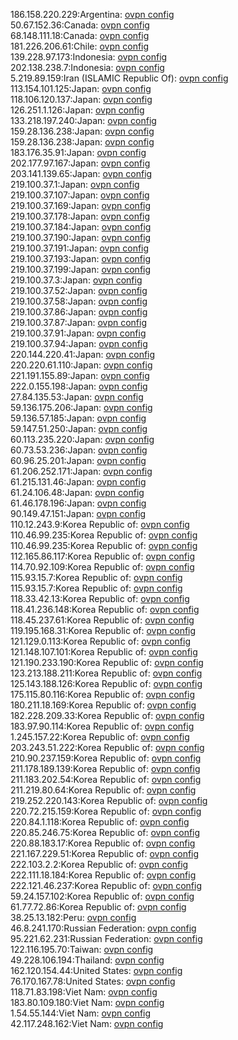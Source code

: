 186.158.220.229:Argentina: [ovpn config](vpn/186_158_220_229.ovpn)  
50.67.152.36:Canada: [ovpn config](vpn/50_67_152_36.ovpn)  
68.148.111.18:Canada: [ovpn config](vpn/68_148_111_18.ovpn)  
181.226.206.61:Chile: [ovpn config](vpn/181_226_206_61.ovpn)  
139.228.97.173:Indonesia: [ovpn config](vpn/139_228_97_173.ovpn)  
202.138.238.7:Indonesia: [ovpn config](vpn/202_138_238_7.ovpn)  
5.219.89.159:Iran (ISLAMIC Republic Of): [ovpn config](vpn/5_219_89_159.ovpn)  
113.154.101.125:Japan: [ovpn config](vpn/113_154_101_125.ovpn)  
118.106.120.137:Japan: [ovpn config](vpn/118_106_120_137.ovpn)  
126.251.1.126:Japan: [ovpn config](vpn/126_251_1_126.ovpn)  
133.218.197.240:Japan: [ovpn config](vpn/133_218_197_240.ovpn)  
159.28.136.238:Japan: [ovpn config](vpn/159_28_136_238.ovpn)  
159.28.136.238:Japan: [ovpn config](vpn/159_28_136_238.ovpn)  
183.176.35.91:Japan: [ovpn config](vpn/183_176_35_91.ovpn)  
202.177.97.167:Japan: [ovpn config](vpn/202_177_97_167.ovpn)  
203.141.139.65:Japan: [ovpn config](vpn/203_141_139_65.ovpn)  
219.100.37.1:Japan: [ovpn config](vpn/219_100_37_1.ovpn)  
219.100.37.107:Japan: [ovpn config](vpn/219_100_37_107.ovpn)  
219.100.37.169:Japan: [ovpn config](vpn/219_100_37_169.ovpn)  
219.100.37.178:Japan: [ovpn config](vpn/219_100_37_178.ovpn)  
219.100.37.184:Japan: [ovpn config](vpn/219_100_37_184.ovpn)  
219.100.37.190:Japan: [ovpn config](vpn/219_100_37_190.ovpn)  
219.100.37.191:Japan: [ovpn config](vpn/219_100_37_191.ovpn)  
219.100.37.193:Japan: [ovpn config](vpn/219_100_37_193.ovpn)  
219.100.37.199:Japan: [ovpn config](vpn/219_100_37_199.ovpn)  
219.100.37.3:Japan: [ovpn config](vpn/219_100_37_3.ovpn)  
219.100.37.52:Japan: [ovpn config](vpn/219_100_37_52.ovpn)  
219.100.37.58:Japan: [ovpn config](vpn/219_100_37_58.ovpn)  
219.100.37.86:Japan: [ovpn config](vpn/219_100_37_86.ovpn)  
219.100.37.87:Japan: [ovpn config](vpn/219_100_37_87.ovpn)  
219.100.37.91:Japan: [ovpn config](vpn/219_100_37_91.ovpn)  
219.100.37.94:Japan: [ovpn config](vpn/219_100_37_94.ovpn)  
220.144.220.41:Japan: [ovpn config](vpn/220_144_220_41.ovpn)  
220.220.61.110:Japan: [ovpn config](vpn/220_220_61_110.ovpn)  
221.191.155.89:Japan: [ovpn config](vpn/221_191_155_89.ovpn)  
222.0.155.198:Japan: [ovpn config](vpn/222_0_155_198.ovpn)  
27.84.135.53:Japan: [ovpn config](vpn/27_84_135_53.ovpn)  
59.136.175.206:Japan: [ovpn config](vpn/59_136_175_206.ovpn)  
59.136.57.185:Japan: [ovpn config](vpn/59_136_57_185.ovpn)  
59.147.51.250:Japan: [ovpn config](vpn/59_147_51_250.ovpn)  
60.113.235.220:Japan: [ovpn config](vpn/60_113_235_220.ovpn)  
60.73.53.236:Japan: [ovpn config](vpn/60_73_53_236.ovpn)  
60.96.25.201:Japan: [ovpn config](vpn/60_96_25_201.ovpn)  
61.206.252.171:Japan: [ovpn config](vpn/61_206_252_171.ovpn)  
61.215.131.46:Japan: [ovpn config](vpn/61_215_131_46.ovpn)  
61.24.106.48:Japan: [ovpn config](vpn/61_24_106_48.ovpn)  
61.46.178.196:Japan: [ovpn config](vpn/61_46_178_196.ovpn)  
90.149.47.151:Japan: [ovpn config](vpn/90_149_47_151.ovpn)  
110.12.243.9:Korea Republic of: [ovpn config](vpn/110_12_243_9.ovpn)  
110.46.99.235:Korea Republic of: [ovpn config](vpn/110_46_99_235.ovpn)  
110.46.99.235:Korea Republic of: [ovpn config](vpn/110_46_99_235.ovpn)  
112.165.86.117:Korea Republic of: [ovpn config](vpn/112_165_86_117.ovpn)  
114.70.92.109:Korea Republic of: [ovpn config](vpn/114_70_92_109.ovpn)  
115.93.15.7:Korea Republic of: [ovpn config](vpn/115_93_15_7.ovpn)  
115.93.15.7:Korea Republic of: [ovpn config](vpn/115_93_15_7.ovpn)  
118.33.42.13:Korea Republic of: [ovpn config](vpn/118_33_42_13.ovpn)  
118.41.236.148:Korea Republic of: [ovpn config](vpn/118_41_236_148.ovpn)  
118.45.237.61:Korea Republic of: [ovpn config](vpn/118_45_237_61.ovpn)  
119.195.168.31:Korea Republic of: [ovpn config](vpn/119_195_168_31.ovpn)  
121.129.0.113:Korea Republic of: [ovpn config](vpn/121_129_0_113.ovpn)  
121.148.107.101:Korea Republic of: [ovpn config](vpn/121_148_107_101.ovpn)  
121.190.233.190:Korea Republic of: [ovpn config](vpn/121_190_233_190.ovpn)  
123.213.188.211:Korea Republic of: [ovpn config](vpn/123_213_188_211.ovpn)  
125.143.188.126:Korea Republic of: [ovpn config](vpn/125_143_188_126.ovpn)  
175.115.80.116:Korea Republic of: [ovpn config](vpn/175_115_80_116.ovpn)  
180.211.18.169:Korea Republic of: [ovpn config](vpn/180_211_18_169.ovpn)  
182.228.209.33:Korea Republic of: [ovpn config](vpn/182_228_209_33.ovpn)  
183.97.90.114:Korea Republic of: [ovpn config](vpn/183_97_90_114.ovpn)  
1.245.157.22:Korea Republic of: [ovpn config](vpn/1_245_157_22.ovpn)  
203.243.51.222:Korea Republic of: [ovpn config](vpn/203_243_51_222.ovpn)  
210.90.237.159:Korea Republic of: [ovpn config](vpn/210_90_237_159.ovpn)  
211.178.189.139:Korea Republic of: [ovpn config](vpn/211_178_189_139.ovpn)  
211.183.202.54:Korea Republic of: [ovpn config](vpn/211_183_202_54.ovpn)  
211.219.80.64:Korea Republic of: [ovpn config](vpn/211_219_80_64.ovpn)  
219.252.220.143:Korea Republic of: [ovpn config](vpn/219_252_220_143.ovpn)  
220.72.215.159:Korea Republic of: [ovpn config](vpn/220_72_215_159.ovpn)  
220.84.1.118:Korea Republic of: [ovpn config](vpn/220_84_1_118.ovpn)  
220.85.246.75:Korea Republic of: [ovpn config](vpn/220_85_246_75.ovpn)  
220.88.183.17:Korea Republic of: [ovpn config](vpn/220_88_183_17.ovpn)  
221.167.229.51:Korea Republic of: [ovpn config](vpn/221_167_229_51.ovpn)  
222.103.2.2:Korea Republic of: [ovpn config](vpn/222_103_2_2.ovpn)  
222.111.18.184:Korea Republic of: [ovpn config](vpn/222_111_18_184.ovpn)  
222.121.46.237:Korea Republic of: [ovpn config](vpn/222_121_46_237.ovpn)  
59.24.157.102:Korea Republic of: [ovpn config](vpn/59_24_157_102.ovpn)  
61.77.72.86:Korea Republic of: [ovpn config](vpn/61_77_72_86.ovpn)  
38.25.13.182:Peru: [ovpn config](vpn/38_25_13_182.ovpn)  
46.8.241.170:Russian Federation: [ovpn config](vpn/46_8_241_170.ovpn)  
95.221.62.231:Russian Federation: [ovpn config](vpn/95_221_62_231.ovpn)  
122.116.195.70:Taiwan: [ovpn config](vpn/122_116_195_70.ovpn)  
49.228.106.194:Thailand: [ovpn config](vpn/49_228_106_194.ovpn)  
162.120.154.44:United States: [ovpn config](vpn/162_120_154_44.ovpn)  
76.170.167.78:United States: [ovpn config](vpn/76_170_167_78.ovpn)  
118.71.83.198:Viet Nam: [ovpn config](vpn/118_71_83_198.ovpn)  
183.80.109.180:Viet Nam: [ovpn config](vpn/183_80_109_180.ovpn)  
1.54.55.144:Viet Nam: [ovpn config](vpn/1_54_55_144.ovpn)  
42.117.248.162:Viet Nam: [ovpn config](vpn/42_117_248_162.ovpn)  
